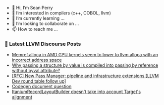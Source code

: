 - 👋 Hi, I’m Sean Perry
- 👀 I’m interested in compilers (c++, COBOL, llvm)
- 🌱 I’m currently learning ...
- 💞️ I’m looking to collaborate on ...
- 📫 How to reach me ...

<!---
s66perry/s66perry is a ✨ special ✨ repository because its `README.md` (this file) appears on your GitHub profile.
You can click the Preview link to take a look at your changes.
--->
### 📕 Latest LLVM Discourse Posts

<!-- DISCOURSE-LLVM:START -->
- [Memref.alloca in AMD GPU kernels seem to lower to llvm.alloca with an incorrect address space](https://discourse.llvm.org/t/memref-alloca-in-amd-gpu-kernels-seem-to-lower-to-llvm-alloca-with-an-incorrect-address-space/66864#post_2)
- [Why passing a structure by value is compiled into passing by reference without byval attribute?](https://discourse.llvm.org/t/why-passing-a-structure-by-value-is-compiled-into-passing-by-reference-without-byval-attribute/66831#post_3)
- [[RFC] New Pass Manager: pipeline and infrastructure extensions [LLVM Dev round table follow up]](https://discourse.llvm.org/t/rfc-new-pass-manager-pipeline-and-infrastructure-extensions-llvm-dev-round-table-follow-up/66736#post_4)
- [Codegen document question](https://discourse.llvm.org/t/codegen-document-question/66730#post_3)
- [ItaniumRecordLayoutBuilder doesn&#39;t take into account Target&#39;s alignment](https://discourse.llvm.org/t/itaniumrecordlayoutbuilder-doesnt-take-into-account-targets-alignment/66812#post_2)
<!-- DISCOURSE-LLVM:END -->
